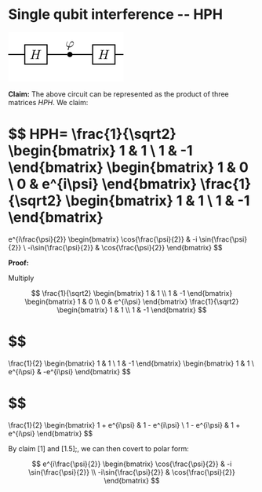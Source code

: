 # Single qubit interference -- HPH

![hph circuit](figs/hph.png)

**Claim:** The above circuit can be represented as the product of three matrices $HPH$. We claim:

$$
HPH=
\frac{1}{\sqrt2}
\begin{bmatrix}
1 & 1 \\
1 & -1 
\end{bmatrix}
\begin{bmatrix}
1 & 0 \\
0 & e^{i\psi}
\end{bmatrix}
\frac{1}{\sqrt2}
\begin{bmatrix}
1 & 1 \\
1 & -1 
\end{bmatrix}
=
e^{i\frac{\psi}{2}}
\begin{bmatrix}
\cos{\frac{\psi}{2}} & -i \sin{\frac{\psi}{2}} \\
-i\sin{\frac{\psi}{2}} & \cos{\frac{\psi}{2}}
\end{bmatrix}
$$

**Proof:** 

Multiply

$$
\frac{1}{\sqrt2}
\begin{bmatrix}
1 & 1 \\
1 & -1 
\end{bmatrix}
\begin{bmatrix}
1 & 0 \\
0 & e^{i\psi}
\end{bmatrix}
\frac{1}{\sqrt2}
\begin{bmatrix}
1 & 1 \\
1 & -1 
\end{bmatrix}
$$

$$
=
\frac{1}{2}
\begin{bmatrix}
1 & 1 \\
1 & -1 
\end{bmatrix}
\begin{bmatrix}
1 & 1 \\
e^{i\psi} & -e^{i\psi} 
\end{bmatrix}
$$

$$
=
\frac{1}{2}
\begin{bmatrix}
1 + e^{i\psi} & 1 - e^{i\psi} \\
1 - e^{i\psi} & 1 + e^{i\psi}
\end{bmatrix}
$$

By claim [1] and [1.5];, we can then covert to polar form:

$$
e^{i\frac{\psi}{2}}
\begin{bmatrix}
\cos{\frac{\psi}{2}} & -i \sin{\frac{\psi}{2}} \\
-i\sin{\frac{\psi}{2}} & \cos{\frac{\psi}{2}}
\end{bmatrix}
$$